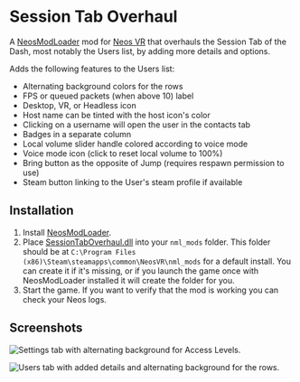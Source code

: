 Session Tab Overhaul
===========================

A [NeosModLoader](https://github.com/zkxs/NeosModLoader) mod for [Neos VR](https://neos.com/) that overhauls the Session Tab of the Dash, most notably the Users list, by adding more details and options. 

Adds the following features to the Users list:
* Alternating background colors for the rows
* FPS or queued packets (when above 10) label
* Desktop, VR, or Headless icon
* Host name can be tinted with the host icon's color
* Clicking on a username will open the user in the contacts tab
* Badges in a separate column
* Local volume slider handle colored according to voice mode
* Voice mode icon (click to reset local volume to 100%)
* Bring button as the opposite of Jump (requires respawn permission to use)
* Steam button linking to the User's steam profile if available

## Installation
1. Install [NeosModLoader](https://github.com/zkxs/NeosModLoader).
2. Place [SessionTabOverhaul.dll](https://github.com/Banane9/NeosSessionTabOverhaul/releases/latest/download/SessionTabOverhaul.dll) into your `nml_mods` folder. This folder should be at `C:\Program Files (x86)\Steam\steamapps\common\NeosVR\nml_mods` for a default install. You can create it if it's missing, or if you launch the game once with NeosModLoader installed it will create the folder for you.
3. Start the game. If you want to verify that the mod is working you can check your Neos logs.

## Screenshots

![Settings tab with alternating background for Access Levels.](https://github.com/Banane9/NeosSessionTabOverhaul/assets/2124570/f040fb21-4e37-44b1-ab60-7dda8069b748)

![Users tab with added details and alternating background for the rows.](https://github.com/Banane9/NeosSessionTabOverhaul/assets/2124570/b36f00c6-2539-4d3b-b47c-e2bee748b831)
